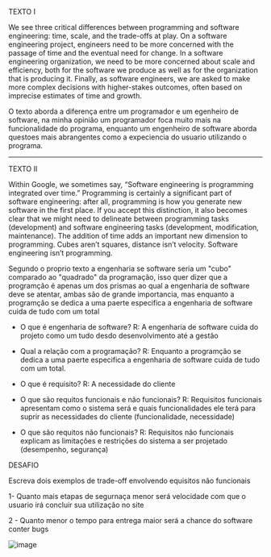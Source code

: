 TEXTO I
 
 We see three critical differences between programming and software engineering: time, scale, and the trade-offs at play.   On a software engineering project, engineers need to be more concerned with the passage of time and the eventual need for change. In a software engineering organization, we need to be more concerned about scale and efficiency, both for the software we produce as well as for the organization that is producing it. Finally, as software engineers, we are asked to make more complex decisions with higher-stakes outcomes, often based on imprecise estimates of time and growth.

 O texto aborda a diferença entre um programador e um egenheiro de software, na minha opinião um programador foca muito mais na funcionalidade do programa, enquanto um engenheiro de software aborda questoes mais abrangentes como a expeciencia do usuario utilizando o programa.
 
-------------------------------------------------------------------------------------------------------------------------------------------------------------------------

TEXTO II

Within Google, we sometimes say, “Software engineering is programming integrated over time.” Programming is certainly a significant part of software engineering: after all, programming is how you generate new software in the first place. If you accept this distinction, it also becomes clear that we might need to delineate between programming tasks (development) and software engineering tasks (development, modification, maintenance). The addition of time adds an important new dimension to programming. Cubes aren’t squares, distance isn’t velocity. Software engineering isn’t programming.

Segundo o proprio texto a engenharia se software seria um "cubo" comparado ao "quadrado" da programação, isso quer dizer que a programção é apenas um dos prismas ao qual a engenharia de software deve se atentar, ambas são de grande importancia, mas enquanto a programção se dedica a uma paerte especifica a engenharia de software cuida de tudo com um total

- O que é engenharia de software?
R: A engenharia de software cuida do projeto como um tudo desdo desenvolvimento até a gestão

- Qual a relação com a programação?
R: Enquanto a programção se dedica a uma paerte especifica a engenharia de software cuida de tudo com um total.

- O que é requisito?
R: A necessidade do cliente

- O que são requitos funcionais e não funcionais?
R: Requisitos funcionais apresentam como o sistema será e quais funcionalidades ele terá para suprir as necessidades do cliente (funcionalidade, necessidade)

- O que são requitos  não funcionais?
R: Requisitos não funcionais explicam as limitações e restrições do sistema a ser projetado (desempenho, segurança)

DESAFIO 

Escreva dois exemplos de trade-off envolvendo equisitos não funcionais

1- Quanto mais etapas de segurnaça menor será velocidade com que o usuario irá concluir  sua utilização no site

2 - Quanto menor o tempo para entrega maior será a chance do software conter bugs

![image](https://user-images.githubusercontent.com/111170146/227499073-05a3bc70-5f6a-4431-853f-c42285f90fd3.png)

